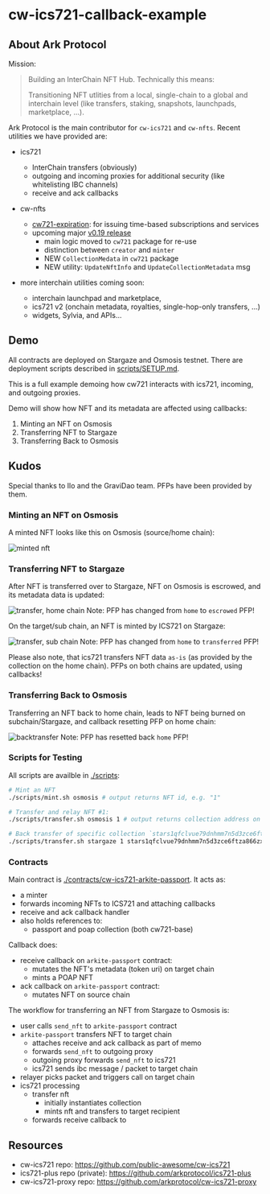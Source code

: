 # cw-ics721-callback-example

## About Ark Protocol

Mission:

> Building an InterChain NFT Hub. Technically this means:
>
> Transitioning NFT utlities from a local, single-chain to a global and interchain level (like transfers, staking, snapshots, launchpads, marketplace, ...).

Ark Protocol is the main contributor for `cw-ics721` and `cw-nfts`. Recent utilities we have provided are:

- ics721
  - InterChain transfers (obviously)
  - outgoing and incoming proxies for additional security (like whitelisting IBC channels)
  - receive and ack callbacks
- cw-nfts
  - [cw721-expiration](https://github.com/CosmWasm/cw-nfts/tree/main/contracts/cw721-expiration): for issuing time-based subscriptions and services
  - upcoming major [v0.19 release](https://github.com/CosmWasm/cw-nfts/pull/156)
    - main logic moved to `cw721` package for re-use
    - distinction between `creator` and `minter`
    - NEW `CollectionMedata` in `cw721` package
    - NEW utility: `UpdateNftInfo` and `UpdateCollectionMetadata` msg

- more interchain utilities coming soon:
  - interchain launchpad and marketplace,
  - ics721 v2 (onchain metadata, royalties, single-hop-only transfers, ...)
  - widgets, Sylvia, and APIs...

## Demo

All contracts are deployed on Stargaze and Osmosis testnet. There are deployment scripts described in  [scripts/SETUP.md](./scripts/SETUP.md).

This is a full example demoing how cw721 interacts with ics721, incoming, and outgoing proxies.

Demo will show how NFT and its metadata are affected using callbacks:

1. Minting an NFT on Osmosis
2. Transferring NFT to Stargaze
3. Transferring Back to Osmosis

## Kudos

Special thanks to Ilo and the GraviDao team. PFPs have been provided by them.

### Minting an NFT on Osmosis

A minted NFT looks like this on Osmosis (source/home chain):

![minted nft](https://github.com/arkprotocol/cw-ics721-callback-example/blob/main/public/passport_osmosis01_home.png?raw=true)

### Transferring NFT to Stargaze

After NFT is transferred over to Stargaze, NFT on Osmosis is escrowed, and its metadata data is updated:

![transfer, home chain](https://github.com/arkprotocol/cw-ics721-callback-example/blob/main/public/passport_osmosis02_away.png?raw=true)
Note: PFP has changed from `home` to `escrowed` PFP!

On the target/sub chain, an NFT is minted by ICS721 on Stargaze:

![transfer, sub chain](https://github.com/arkprotocol/cw-ics721-callback-example/blob/main/public/passport_osmosis03_transferred.png?raw=true)
Note: PFP has changed from `home` to `transferred` PFP!

Please also note, that ics721 transfers NFT data `as-is` (as provided by the collection on the home chain). PFPs on both chains are updated, using callbacks!

### Transferring Back to Osmosis

Transferring an NFT back to home chain, leads to NFT being burned on subchain/Stargaze, and callback resetting PFP on home chain:

![backtransfer](https://github.com/arkprotocol/cw-ics721-callback-example/blob/main/public/passport_osmosis01_home.png?raw=true)
Note: PFP has resetted back `home` PFP!

### Scripts for Testing

All scripts are availble in [./scripts](./scripts/):

```sh
# Mint an NFT
./scripts/mint.sh osmosis # output returns NFT id, e.g. "1"

# Transfer and relay NFT #1:
./scripts/transfer.sh osmosis 1 # output returns collection address on target chain, e.g. "stars1qfclvue79dnhmm7n5d3zce6ftza866zxl57se2s47mrfkf3cetgsew2fmj"

# Back transfer of specific collection `stars1qfclvue79dnhmm7n5d3zce6ftza866zxl57se2s47mrfkf3cetgsew2fmj`
./scripts/transfer.sh stargaze 1 stars1qfclvue79dnhmm7n5d3zce6ftza866zxl57se2s47mrfkf3cetgsew2fmj

```

### Contracts

Main contract is [./contracts/cw-ics721-arkite-passport](./contracts/cw-ics721-arkite-passport/). It acts as:

- a minter
- forwards incoming NFTs to ICS721 and attaching callbacks
- receive and ack callback handler
- also holds references to:
  - passport and poap collection (both cw721-base)

Callback does:

- receive callback on `arkite-passport` contract:
  - mutates the NFT's metadata (token uri) on target chain
  - mints a POAP NFT
- ack callback on `arkite-passport` contract:
  - mutates NFT on source chain

The workflow for transferring an NFT from Stargaze to Osmosis is:

- user calls `send_nft` to `arkite-passport` contract
- `arkite-passport` transfers NFT to target chain
  - attaches receive and ack callback as part of memo
  - forwards `send_nft` to outgoing proxy
  - outgoing proxy forwards `send_nft` to ics721
  - ics721 sends ibc message / packet to target chain
- relayer picks packet and triggers call on target chain
- ics721 processing
  - transfer nft
    - initially instantiates collection
    - mints nft and transfers to target recipient
  - forwards receive callback to 

## Resources

- cw-ics721 repo: https://github.com/public-awesome/cw-ics721
- ics721-plus repo (private): https://github.com/arkprotocol/ics721-plus
- cw-ics721-proxy repo: https://github.com/arkprotocol/cw-ics721-proxy